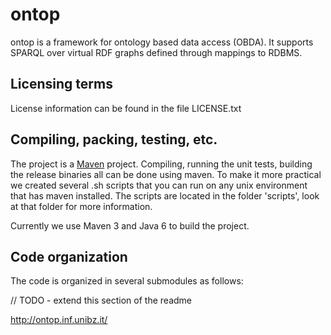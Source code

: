 ontop
==================

ontop is a framework for ontology based data access (OBDA). It supports SPARQL over
virtual RDF graphs defined through mappings to RDBMS. 

Licensing terms 
--------------------
License information can be found in the file LICENSE.txt

Compiling, packing, testing, etc.
--------------------
The project is a [Maven](http://maven.apache.org/) project. Compiling, running the unit tests, building the release binaries all can be done using maven. To make it more practical we created several .sh scripts that you can run on any unix environment that has maven installed. The scripts are located in the folder 'scripts', look at that folder for more information.

Currently we use Maven 3 and Java 6 to build the project.

Code organization
--------------------
The code is organized in several submodules as follows:

// TODO - extend this section of the readme


http://ontop.inf.unibz.it/